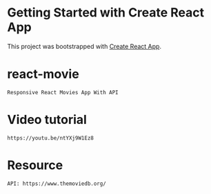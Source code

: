 # Getting Started with Create React App

This project was bootstrapped with [Create React App](https://github.com/facebook/create-react-app).

# react-movie

    Responsive React Movies App With API

# Video tutorial

    https://youtu.be/ntYXj9W1Ez8

# Resource

    API: https://www.themoviedb.org/
